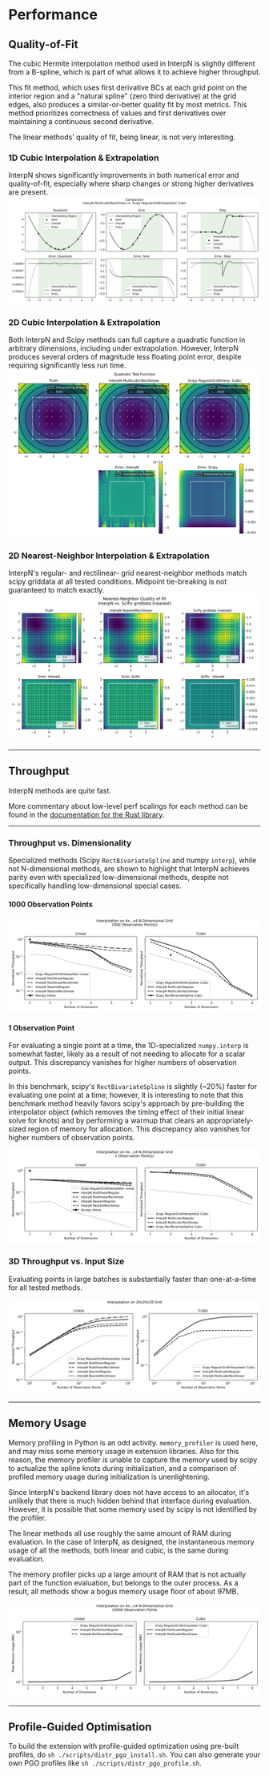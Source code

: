 # Performance

## Quality-of-Fit

The cubic Hermite interpolation method used in InterpN is slightly different from a B-spline, which is part of what allows it to achieve higher throughput.

This fit method, which uses first derivative BCs at each grid point on the interior region and a "natural spline" (zero third derivative) at the grid edges, also produces a similar-or-better quality fit by most metrics. This method prioritizes correctness of values and first derivatives over maintaining a continuous second derivative.

The linear methods' quality of fit, being linear, is not very interesting.

### 1D Cubic Interpolation & Extrapolation
InterpN shows significantly improvements in both numerical error and quality-of-fit, especially where sharp changes or strong higher derivatives are present. 
![1D cubic quality of fit](./1d_quality_of_fit_Rectilinear.svg)

### 2D Cubic Interpolation & Extrapolation
Both InterpN and Scipy methods can full capture a quadratic function in arbitrary dimensions, including under extrapolation. However, InterpN produces several orders of magnitude less floating point error, despite requiring significantly less run time.
![2D cubic](./2d_quality_of_fit_Rectilinear.svg)

### 2D Nearest-Neighbor Interpolation & Extrapolation
InterpN's regular- and rectilinear- grid nearest-neighbor methods match scipy griddata at all tested conditions.
Midpoint tie-breaking is not guaranteed to match exactly.
![2D nearest](./nearest_quality_of_fit.svg)

----
## Throughput

InterpN methods are quite fast.

More commentary about low-level perf scalings for each method
can be found in the [documentation for the Rust library](https://docs.rs/interpn/latest/).

----
### Throughput vs. Dimensionality
Specialized methods (Scipy `RectBivariateSpline` and numpy `interp`), while not N-dimensional methods,
are shown to highlight that InterpN achieves parity even with specialized low-dimensional methods,
despite not specifically handling low-dimensional special cases.

#### 1000 Observation Points
![ND throughput 1000 obs](./throughput_vs_dims_1000_obs.svg)

#### 1 Observation Point
For evaluating a single point at a time, the 1D-specialized `numpy.interp` is somewhat faster,
likely as a result of not needing to allocate for a scalar output. This discrepancy vanishes for higher
numbers of observation points.

In this benchmark, scipy's `RectBivariateSpline` is slightly (~20%) faster for evaluating one point at a time;
however, it is interesting to note that this benchmark method heavily favors scipy's approach by pre-building
the interpolator object (which removes the timing effect of their initial linear solve for knots) and by
performing a warmup that clears an appropriately-sized region of memory for allocation. This discrepancy
also vanishes for higher numbers of observation points.

![ND throughput 1 obs](./throughput_vs_dims_1_obs.svg)


### 3D Throughput vs. Input Size
Evaluating points in large batches is substantially faster than one-at-a-time for all tested methods.

![3D linear throughput](./3d_throughput_vs_nobs.svg)

----
## Memory Usage

Memory profiling in Python is an odd activity. `memory_profiler` is used here, and may miss some memory usage in extension libraries. Also for this reason, the memory profiler is unable to capture the memory used by scipy to actualize the spline knots during initialization, and a comparison of profiled memory usage during initialization is unenlightening.

Since InterpN's backend library does not have access to an allocator, it's unlikely that there is much hidden behind that interface during evaluation. However, it is possible that some memory used by scipy is not identified by the profiler.

The linear methods all use roughly the same amount of RAM during evaluation. In the case of InterpN, as designed, the instantaneous memory usage of all the methods, both linear and cubic, is the same during evaluation.

The memory profiler picks up a large amount of RAM that is not actually part of the function evaluation, but belongs to the outer process. As a result, all methods show a bogus memory usage floor of about 97MB.

![ND memory usage](./ram_vs_dims.svg)

----
## Profile-Guided Optimisation

To build the extension with profile-guided optimization using pre-built profiles, do `sh ./scripts/distr_pgo_install.sh`. You can also generate your own PGO profiles like `sh ./scripts/distr_pgo_profile.sh`.
